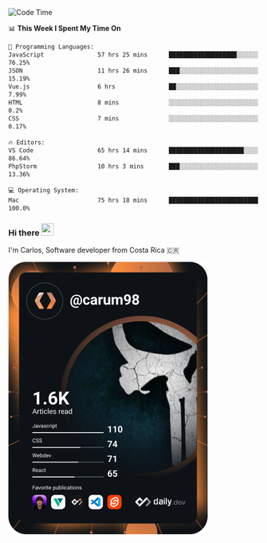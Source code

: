 
<!--START_SECTION:waka-->
![Code Time](http://img.shields.io/badge/Code%20Time-9%2C370%20hrs%2056%20mins-blue)

📊 **This Week I Spent My Time On** 

```text
💬 Programming Languages: 
JavaScript               57 hrs 25 mins      ███████████████████░░░░░░   76.25% 
JSON                     11 hrs 26 mins      ███░░░░░░░░░░░░░░░░░░░░░░   15.19% 
Vue.js                   6 hrs               ██░░░░░░░░░░░░░░░░░░░░░░░   7.99% 
HTML                     8 mins              ░░░░░░░░░░░░░░░░░░░░░░░░░   0.2% 
CSS                      7 mins              ░░░░░░░░░░░░░░░░░░░░░░░░░   0.17%

🔥 Editors: 
VS Code                  65 hrs 14 mins      █████████████████████░░░░   86.64% 
PhpStorm                 10 hrs 3 mins       ███░░░░░░░░░░░░░░░░░░░░░░   13.36%

💻 Operating System: 
Mac                      75 hrs 18 mins      █████████████████████████   100.0%

```


<!--END_SECTION:waka-->

### Hi there <img src="https://media.giphy.com/media/hvRJCLFzcasrR4ia7z/giphy.gif" width="25px" height="25px">

I'm Carlos, Software developer from Costa Rica 🇨🇷

<a href="https://app.daily.dev/carum98"><img src="https://github.com/carum98/carum98/blob/main/devcard.svg" width="400" alt="Carlos Umaña Acevedo's Dev Card"/></a>
